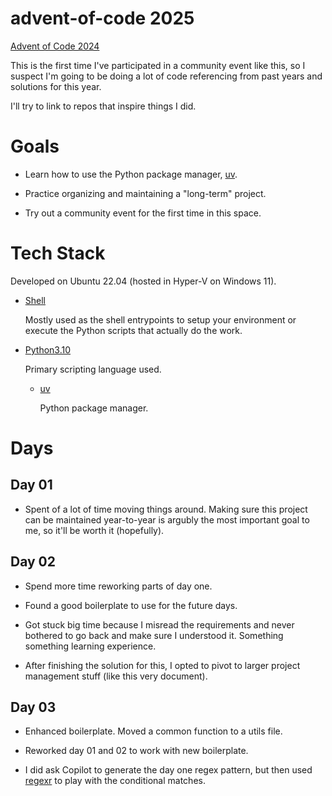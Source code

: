 # advent-of-code 2025

[Advent of Code 2024](https://adventofcode.com/2024/about)

This is the first time I've participated in a community event like this, so I
suspect I'm going to be doing a lot of code referencing from past years and
solutions for this year.

I'll try to link to repos that inspire things I did.

# Goals

- Learn how to use the Python package manager,
[uv](https://github.com/astral-sh/uv).

- Practice organizing and maintaining a "long-term" project.

- Try out a community event for the first time in this space. 

# Tech Stack

Developed on Ubuntu 22.04 (hosted in Hyper-V on Windows 11).

- [Shell](https://www.gnu.org/software/bash/)

    Mostly used as the shell entrypoints to setup your environment
    or execute the Python scripts that actually do the work.

- [Python3.10](https://peps.python.org/pep-0619/)

    Primary scripting language used.

    - [uv](https://github.com/astral-sh/uv)

        Python package manager.

# Days

## Day 01

- Spent of a lot of time moving things around. Making sure this project can be
    maintained year-to-year is argubly the most important goal to me, so it'll
    be worth it (hopefully).

## Day 02

- Spend more time reworking parts of day one.

- Found a good boilerplate to use for the future days.

- Got stuck big time because I misread the requirements and never bothered
    to go back and make sure I understood it. Something something learning
    experience.

- After finishing the solution for this, I opted to pivot to larger project
    management stuff (like this very document).

## Day 03

- Enhanced boilerplate. Moved a common function to a utils file.

- Reworked day 01 and 02 to work with new boilerplate.

- I did ask Copilot to generate the day one regex pattern, but then used
  [regexr](https://regexr.com/) to play with the conditional matches.
